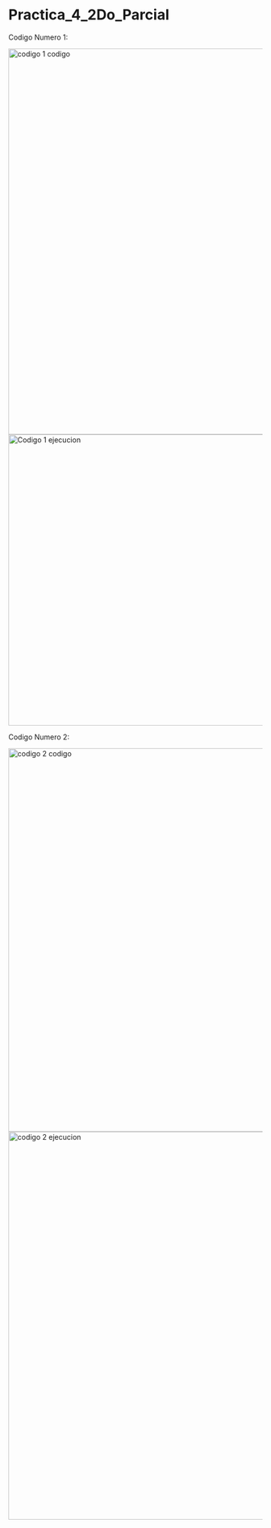 # Practica_4_2Do_Parcial
Codigo Numero 1:

<img width="765" alt="codigo 1 codigo" src="https://github.com/user-attachments/assets/e7a71383-41c0-4412-940d-0baa622693b1">
<img width="577" alt="Codigo 1 ejecucion" src="https://github.com/user-attachments/assets/4577d31c-9aa2-4d3e-af39-b6bc77605f46">

Codigo Numero 2:

<img width="760" alt="codigo 2 codigo" src="https://github.com/user-attachments/assets/cacff431-4ef0-454c-9543-45e552db3658">
<img width="769" alt="codigo 2 ejecucion" src="https://github.com/user-attachments/assets/5789c7b4-fd8b-4085-907c-8b32fdfc7f08">

